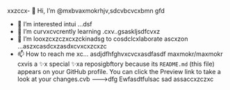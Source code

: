xxzccx- 👋 Hi, I’m @mxbvaxmokrhjv,sdcvbcvcxbmn gfd
- 👀 I’m interested intui ...dsf
- 🌱 I’m curvxcvcrently learning .cxv..gsaskljsdfcvxz
- 💞️ I’m looxzcxzczxcxzckinadsg to cosdclcxlaborate ascxzon ...aszxcasdcxzasdxcvxcxzcxzc
- 📫 How to reach me xc...
asdjdfhfghvxcvcxasdfasdf
maxmokr/maxmokr cxvis a ✨x special ✨xa reposigbftory because its `README.md` (this file) appears on your GitHub profile.
You can click the Preview link to take a look at your changes.cvb
--->dfg
Ewfasdtfulsac
sad
assaccxzczxc
